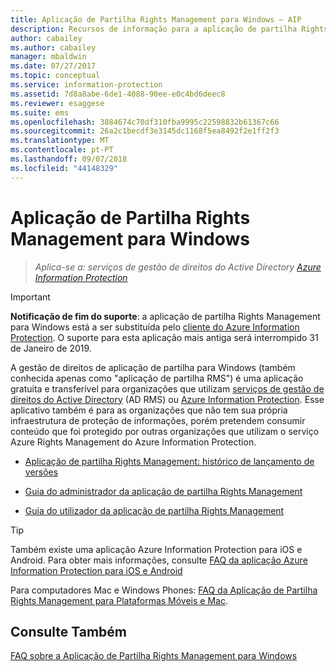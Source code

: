 ```yaml
---
title: Aplicação de Partilha Rights Management para Windows – AIP
description: Recursos de informação para a aplicação de partilha Rights Management para Windows. É uma aplicação gratuita e transferível para organizações que utilizam os Serviços de Gestão de Direitos do Active Directory (AD RMS) ou o Azure Information Protection e para as organizações que não têm a sua própria infraestrutura de proteção de informações, mas que pretendem consumir conteúdos protegidos por outras organizações que utilizam o Azure Information Protection.
author: cabailey
ms.author: cabailey
manager: mbaldwin
ms.date: 07/27/2017
ms.topic: conceptual
ms.service: information-protection
ms.assetid: 7d8a8abe-6de1-4088-90ee-e0c4bd6deec8
ms.reviewer: esaggese
ms.suite: ems
ms.openlocfilehash: 3884674c70df310fba9995c22598832b61367c66
ms.sourcegitcommit: 26a2c1becdf3e3145dc1168f5ea8492f2e1ff2f3
ms.translationtype: MT
ms.contentlocale: pt-PT
ms.lasthandoff: 09/07/2018
ms.locfileid: "44148329"
---
```

# <a name="rights-management-sharing-application-for-windows"></a>Aplicação de Partilha Rights Management para Windows

>*Aplica-se a: serviços de gestão de direitos do Active Directory [Azure Information Protection](https://azure.microsoft.com/pricing/details/information-protection)*

> [!IMPORTANT]
> **Notificação de fim do suporte**: a aplicação de partilha Rights Management para Windows está a ser substituída pelo [cliente do Azure Information Protection](aip-client.md). O suporte para esta aplicação mais antiga será interrompido 31 de Janeiro de 2019. 


A gestão de direitos de aplicação de partilha para Windows (também conhecida apenas como "aplicação de partilha RMS") é uma aplicação gratuita e transferível para organizações que utilizam [serviços de gestão de direitos do Active Directory](https://technet.microsoft.com/library/cc772403.aspx) (AD RMS) ou [Azure Information Protection](../what-is-information-protection.md). Esse aplicativo também é para as organizações que não tem sua própria infraestrutura de proteção de informações, porém pretendem consumir conteúdo que foi protegido por outras organizações que utilizam o serviço Azure Rights Management do Azure Information Protection.

-   [Aplicação de partilha Rights Management: histórico de lançamento de versões](sharing-app-version-release-history.md)

-   [Guia do administrador da aplicação de partilha Rights Management](sharing-app-admin-guide.md)

-   [Guia do utilizador da aplicação de partilha Rights Management](sharing-app-user-guide.md)

> [!TIP]
> Também existe uma aplicação Azure Information Protection para iOS e Android. Para obter mais informações, consulte [FAQ da aplicação Azure Information Protection para iOS e Android](mobile-app-faq.md )
> 
> Para computadores Mac e Windows Phones: [FAQ da Aplicação de Partilha Rights Management para Plataformas Móveis e Mac](http://technet.microsoft.com/dn451248).

## <a name="see-also"></a>Consulte Também
[FAQ sobre a Aplicação de Partilha Rights Management para Windows](http://technet.microsoft.com/dn467883)


